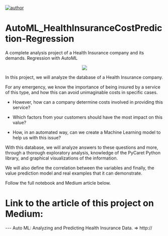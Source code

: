 [![author](https://img.shields.io/badge/author-gabrielduarte-red.svg)](https://www.linkedin.com/in/gabriel-duarte-671074146/)

# AutoML_HealthInsuranceCostPrediction-Regression
A complete analysis project of a Health Insurance company and its demands. Regression with AutoML

<p align="center">
  <img src="hi-cape.png" >
</p>

In this project, we will analyze the database of a Health Insurance company.

For any emergency, we know the importance of being insured by a service of this type, and how this can avoid unimaginable costs in specific cases.

- However, how can a company determine costs involved in providing this service?

- Which factors from your customers should have the most impact on this value?

- How, in an automated way, can we create a Machine Learning model to help us with this issue?


With this database, we will analyze answers to these questions and more, through a thorough exploratory analysis, knowledge of the PyCaret Python library, and graphical visualizations of the information.

We will also define the correlation between the variables and finally, the value prediction model and real examples that it can demonstrate.

Follow the full notebook and Medium article below.


# Link to the article of this project on Medium:
--- Auto ML: Analyzing and Predicting Health Insurance Data. => http://
   

